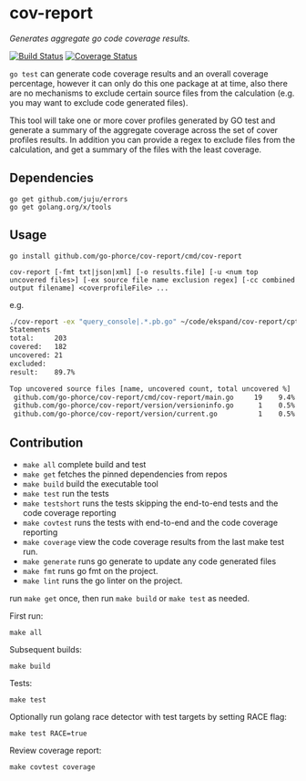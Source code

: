# cov-report

_Generates aggregate go code coverage results._

[![Build Status](https://travis-ci.org/go-phorce/cov-report.svg?branch=master)](https://travis-ci.org/go-phorce/cov-report)
[![Coverage Status](https://coveralls.io/repos/github/go-phorce/cov-report/badge.svg?branch=master)](https://coveralls.io/github/go-phorce/cov-report?branch=master)


`go test` can generate code coverage results and an overall coverage percentage, however it can
only do this one package at at time, also there are no mechanisms to exclude certain source
files from the calculation (e.g. you may want to exclude code generated files).

This tool will take one or more cover profiles generated by GO test and generate a summary
of the aggregate coverage across the set of cover profiles results. In addition you can
provide a regex to exclude files from the calculation, and get a summary of the files with
the least coverage.

## Dependencies

    go get github.com/juju/errors
    go get golang.org/x/tools

## Usage

    go install github.com/go-phorce/cov-report/cmd/cov-report

`cov-report [-fmt txt|json|xml] [-o results.file] [-u <num top uncovered files>] [-ex source file name exclusion regex] [-cc combined output filename] <coverprofileFile> ...`

e.g.

```.sh
./cov-report -ex "query_console|.*.pb.go" ~/code/ekspand/cov-report/cpt.out ~/code/ekspand/cov-report/cp.out
Statements
total:     203
covered:   182
uncovered: 21
excluded:
result:    89.7%

Top uncovered source files [name, uncovered count, total uncovered %]
 github.com/go-phorce/cov-report/cmd/cov-report/main.go     19    9.4%
 github.com/go-phorce/cov-report/version/versioninfo.go      1    0.5%
 github.com/go-phorce/cov-report/version/current.go          1    0.5%
```

## Contribution

* `make all` complete build and test
* `make get` fetches the pinned dependencies from repos
* `make build` build the executable tool
* `make test` run the tests
* `make testshort` runs the tests skipping the end-to-end tests and the code coverage reporting
* `make covtest` runs the tests with end-to-end and the code coverage reporting
* `make coverage` view the code coverage results from the last make test run.
* `make generate` runs go generate to update any code generated files
* `make fmt` runs go fmt on the project.
* `make lint` runs the go linter on the project.

run `make get` once, then run `make build` or `make test` as needed.

First run:

    make all

Subsequent builds:

    make build

Tests:

    make test

Optionally run golang race detector with test targets by setting RACE flag:

    make test RACE=true

Review coverage report:

    make covtest coverage
